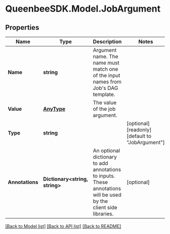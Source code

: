
# QueenbeeSDK.Model.JobArgument

## Properties

Name | Type | Description | Notes
------------ | ------------- | ------------- | -------------
**Name** | **string** | Argument name. The name must match one of the input names from Job&#39;s DAG template. | 
**Value** | [**AnyType**](.md) | The value of the job argument. | 
**Type** | **string** |  | [optional] [readonly] [default to "JobArgument"]
**Annotations** | **Dictionary&lt;string, string&gt;** | An optional dictionary to add annotations to inputs. These annotations will be used by the client side libraries. | [optional] 

[[Back to Model list]](../README.md#documentation-for-models)
[[Back to API list]](../README.md#documentation-for-api-endpoints)
[[Back to README]](../README.md)

